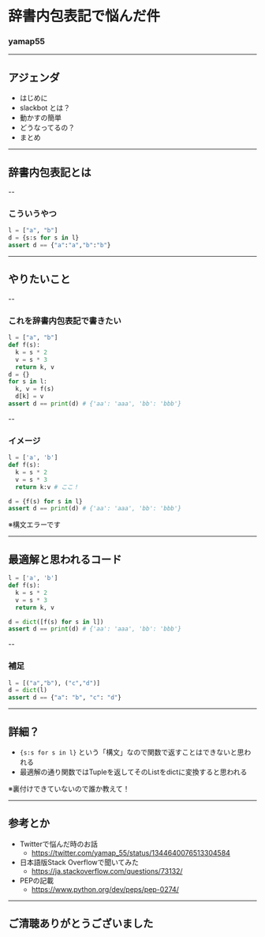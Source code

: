 <style type="text/css">
  .reveal h1,
  .reveal h2,
  .reveal h3,
  .reveal h4,
  .reveal h5,
  .reveal h6 {
    text-transform: none;
  }
</style>

# 辞書内包表記で悩んだ件

### yamap55

---

## アジェンダ

- はじめに
- slackbot とは？
- 動かすの簡単
- どうなってるの？
- まとめ

---

## 辞書内包表記とは

--

### こういうやつ

```python
l = ["a", "b"]
d = {s:s for s in l}
assert d == {"a":"a","b":"b"}
```

---

## やりたいこと

--

### これを辞書内包表記で書きたい

```python
l = ["a", "b"]
def f(s):
  k = s * 2
  v = s * 3
  return k, v
d = {}
for s in l:
  k, v = f(s)
  d[k] = v
assert d == print(d) # {'aa': 'aaa', 'bb': 'bbb'}
```

--

### イメージ

```python
l = ['a', 'b']
def f(s):
  k = s * 2
  v = s * 3
  return k:v # ここ！

d = {f(s) for s in l}
assert d == print(d) # {'aa': 'aaa', 'bb': 'bbb'}
```

※構文エラーです

---

## 最適解と思われるコード

```python
l = ['a', 'b']
def f(s):
  k = s * 2
  v = s * 3
  return k, v

d = dict([f(s) for s in l])
assert d == print(d) # {'aa': 'aaa', 'bb': 'bbb'}
```

--

### 補足

```python
l = [("a","b"), ("c","d")]
d = dict(l)
assert d == {"a": "b", "c": "d"}
```

---

## 詳細？

- `{s:s for s in l}` という「構文」なので関数で返すことはできないと思われる
- 最適解の通り関数ではTupleを返してそのListをdictに変換すると思われる

※裏付けできていないので誰か教えて！

---

## 参考とか

- Twitterで悩んだ時のお話
  - https://twitter.com/yamap_55/status/1344640076513304584
- 日本語版Stack Overflowで聞いてみた
  - https://ja.stackoverflow.com/questions/73132/
- PEPの記載
  - https://www.python.org/dev/peps/pep-0274/

---

## ご清聴ありがとうございました
